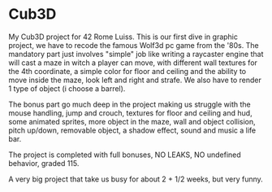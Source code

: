 # Cub3D

My Cub3D project for 42 Rome Luiss.
This is our first dive in graphic project, we have to recode the famous Wolf3d pc game from the '80s.
The mandatory part just involves "simple" job like writing a raycaster engine that will cast a maze in witch a player can move,
with different wall textures for the 4th coordinate, a simple color for floor and ceiling and the ability to move inside the maze,
look left and right and strafe.
We also have to render 1 type of object (i choose a barrel).

The bonus part go much deep in the project making us struggle with the mouse handling, jump and crouch, textures for floor and ceiling
and hud, some animated sprites, more object in the maze, wall and object collision, pitch up/down, removable object, a shadow effect, sound and music
a life bar.

The project is completed with full bonuses, NO LEAKS, NO undefined behavior, graded 115.

A very big project that take us busy for about 2 + 1/2 weeks, but very funny.
